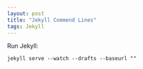 ```yaml
---
layout: post
title: "Jekyll Commend Lines"
tags: Jekyll
---
```


Run Jekyll:

~~~
jekyll serve --watch --drafts --baseurl ""
~~~